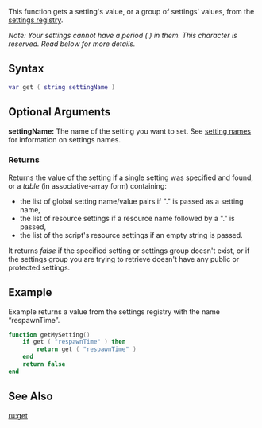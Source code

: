 This function gets a setting's value, or a group of settings' values, from the [settings registry](/docs/settings_system.md "wikilink").

*Note: Your settings cannot have a period (.) in them. This character is reserved. Read below for more details.*

Syntax
------

``` lua
var get ( string settingName )
```

Optional Arguments
------------------

**settingName:** The name of the setting you want to set. See [setting names](/docs/settings_system#setting_names.md "wikilink") for information on settings names.

### Returns

Returns the value of the setting if a single setting was specified and found, or a *table* (in associative-array form) containing:

-   the list of global setting name/value pairs if "." is passed as a setting name,
-   the list of resource settings if a resource name followed by a "." is passed,
-   the list of the script's resource settings if an empty string is passed.

It returns *false* if the specified setting or settings group doesn't exist, or if the settings group you are trying to retrieve doesn't have any public or protected settings.

Example
-------

Example returns a value from the settings registry with the name “respawnTime”.

``` lua
function getMySetting()
    if get ( "respawnTime" ) then
        return get ( "respawnTime" )
    end
    return false
end
```

See Also
--------

[ru:get](/docs/ru-get.md "wikilink")
